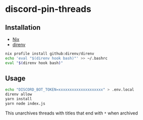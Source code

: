 # discord-pin-threads

## Installation

* [Nix](https://nixos.org/download.html)
* [direnv](https://github.com/direnv/direnv)

```sh
nix profile install github:direnv/direnv
echo 'eval "$(direnv hook bash)"' >> ~/.bashrc
eval "$(direnv hook bash)"
```

## Usage

```sh
echo "DISCORD_BOT_TOKEN=xxxxxxxxxxxxxxxxxxxx" > .env.local
direnv allow
yarn install
yarn node index.js
```

This unarchives threads with titles that end with `*` when archived